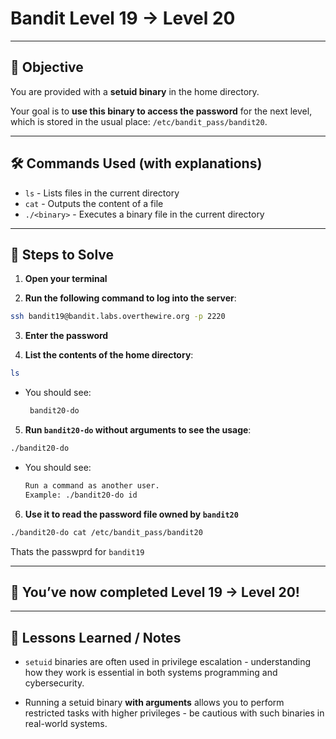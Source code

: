 # Bandit Level 19 → Level 20

---

## 🎯 Objective

You are provided with a **setuid binary** in the home directory.

Your goal is to **use this binary to access the password** for the next level, which is stored in the usual place:
`/etc/bandit_pass/bandit20`.

---


## 🛠️ Commands Used (with explanations)

- `ls` - Lists files in the current directory
- `cat` - Outputs the content of a file
- `./<binary>` - Executes a binary file in the current directory


---

## 🚀 Steps to Solve
1. **Open your terminal**

2. **Run the following command to log into the server**:

```bash
ssh bandit19@bandit.labs.overthewire.org -p 2220
```

3. **Enter the password**

4. **List the contents of the home directory**:
```bash
ls
```
  - You should see:
    ```bash
     bandit20-do
    ```


5. **Run `bandit20-do` without arguments to see the usage**:
```bash
./bandit20-do
```
 - You should see:
    ```bash
    Run a command as another user.
    Example: ./bandit20-do id
    ```

6. **Use it to read the password file owned by `bandit20`**
```bash
./bandit20-do cat /etc/bandit_pass/bandit20
```



Thats the passwprd for `bandit19`

---

## 🎉 You’ve now completed Level 19 → Level 20!


---

## 🧠 Lessons Learned / Notes
- `setuid` binaries are often used in privilege escalation - understanding how they work is essential in both systems programming and cybersecurity.

- Running a setuid binary **with arguments** allows you to perform restricted tasks with higher privileges - be cautious with such binaries in real-world systems.
